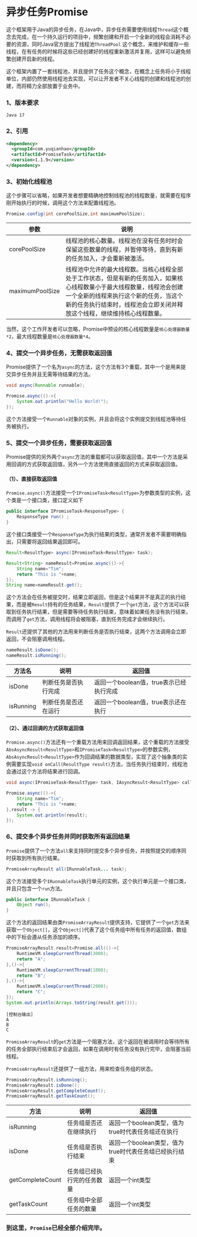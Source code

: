 # 异步任务Promise

这个框架用于Java的异步任务，在Java中，异步任务需要使用线程```Thread```这个概念去完成，在一个持久运行的项目中，频繁创建和开启一个全新的线程会消耗不必要的资源，同时Java官方提出了线程池```ThreadPool``` 这个概念，来维护和缓存一些线程，在有任务的时候将这些已经创建好的线程重新激活并复用，这样可以避免频繁创建开启新的线程。

这个框架内置了一套线程池，并且提供了任务这个概念，在概念上任务将小于线程单位，内部仍然使用线程池去实现，可以让开发者不关心线程的创建和线程池的创建，而将精力全部放置于业务中。

### 1、版本要求

``` text
Java 17
```

### 2、引用
```xml
<dependency>
  <groupId>com.yuqianhao</groupId>
  <artifactId>PromiseTask</artifactId>
  <version>1.1.9</version>
</dependency>
```

### 3、初始化线程池

这个步骤可以省略，如果开发者想要精确地控制线程池的线程数量，就需要在程序刚开始执行的时候，调用这个方法来配置线程池。

```java
Promise.config(int corePoolSize,int maximumPoolSize);
```

| 参数            | 说明                                                         |
| --------------- | ------------------------------------------------------------ |
| corePoolSize    | 线程池的核心数量。线程池在没有任务时时会保留这些数量的线程，并暂停等待，直到有新的任务加入，才会重新被激活。 |
| maximumPoolSize | 线程池中允许的最大线程数。当核心线程全部处于工作状态，但是有新的任务加入，如果核心线程数量小于最大线程数量，线程池会创建一个全新的线程来执行这个新的任务，当这个新的任务执行结束时，线程池会立即关闭并释放这个线程，继续维持核心线程数量。 |

当然，这个工作开发者可以忽略，Promise中预设的核心线程数量是```核心处理器数量*2```，最大线程数量是```核心处理器数量*4```。

### 4、提交一个异步任务，无需获取返回值

Promise提供了一个名为```async```的方法，这个方法有3个重载，其中一个是用来提交异步任务并且无需等待结果的方法。

```java
void async(Runnable runnable);
```

```java
Promise.async(()->{
	System.out.println("Hello World!");
});
```

这个方法接受一个```Runnable```对象的实例，并且会将这个实例提交到线程池等待任务被执行。

### 5、提交一个异步任务，需要获取返回值

Promise提供的另外两个```async```方法的重载都可以获取返回值，其中一个方法是采用回调的方式获取返回值，另外一个方法使用直接返回的方式来获取返回值。

#### （1）、直接获取返回值

```Promise.async()```方法接受一个```IPromiseTask<ResultType>```为参数类型的实例，这个类是一个接口类，接口定义如下

```java
public interface IPromiseTask<ResponseType> {
    ResponseType run() ;
}
```

这个接口类接受一个```ResponseType```为执行结果的类型，通常开发者不需要明确指出，只需要将返回结果返回即可。

```java
Result<ResultType> async(IPromiseTask<ResultType> task);
```

```java
Result<String> nameResult=Promise.async(()->{
	String name="Tim";
	return "This is "+name;
});
String name=nameResult.get();
```

这个方法会在任务被提交时，结果立即返回，但是这个结果并不是真正的执行结果，而是被```Result```持有的任务结果，```Result```提供了一个```get```方法，这个方法可以获取到任务执行结果，但是需要等待任务执行结束，意味着如果任务没有执行结束，而调用了```get```方法，调用线程将会被阻塞，直到任务完成才会继续执行。

```Result```还提供了其他的方法用来判断任务是否执行结束，这两个方法调用会立即返回，不会阻塞调用线程。

```java
nameResult.isDone();
nameResult.isRunning();
```

| 方法名    | 说明                 | 返回值                                  |
| --------- | -------------------- | --------------------------------------- |
| isDone    | 判断任务是否执行完成 | 返回一个boolean值，true表示已经执行完成 |
| isRunning | 判断任务是否还在运行 | 返回一个boolean值，true表示还在执行     |

#### （2）、通过回调的方式获取返回值

```Promise.async()```方法还有一个重载方法用来回调返回结果，这个重载的方法接受```AbsAsyncResult<ResultType>```和```IPromiseTask<ResultType>```的参数实例，```AbsAsyncResult<ResultType>```作为回调结果的数据类型，实现了这个抽象类的实例需要实现```void onCall(ResultType result)```方法，当任务执行结束时，线程池会通过这个方法将结果进行回调。

```java
void async(IPromiseTask<ResultType> task, IAsyncResult<ResultType> callback);
```

```java
Promise.async(()->{
	String name="Tim";
	return "This is "+name;
},result -> {
	System.out.println(result);
});
```

### 6、提交多个异步任务并同时获取所有返回结果

```Promise```提供了一个方法```all```来支持同时提交多个异步任务，并按照提交的顺序同时获取到所有执行结果。

```java
PromiseArrayResult all(IRunnableTask... task);
```

这个方法接受多个```IRunnableTask```执行单元的实例，这个执行单元是一个接口类，并且只包含一个```run```方法。

```java
public interface IRunnableTask {
    Object run();
}
```

这个方法的返回结果由类```PromiseArrayResult```提供支持，它提供了一个```get```方法来获取一个```Object[]```，这个```Object[]```代表了这个任务组中所有任务的返回值，数组中的下标会遵从任务添加的顺序。

```java
PromiseArrayResult result=Promise.all(()->{
	RuntimeVM.sleepCurrentThread(3000);
	return "A";
},()->{
	RuntimeVM.sleepCurrentThread(1000);
	return "B";
},()->{
	RuntimeVM.sleepCurrentThread(2000);
	return "C";
});
System.out.println(Arrays.toString(result.get()));
```

```text
[控制台输出]
A
B
C
```

```PromiseArrayResult```的```get```方法是一个阻塞方法，这个返回在被调用时会等待所有的任务全部执行结束后才会返回，如果在调用时有任务没有执行完毕，会阻塞当前线程。

```PromiseArrayResult```还提供了一组方法，用来检查任务组的状态。

```java
PromiseArrayResult.isRunning();
PromiseArrayResult.isDone();
PromiseArrayResult.getCompleteCount();
PromiseArrayResult.getTaskCount();
```

| 方法             | 说明                       | 返回值                                                |
| ---------------- | -------------------------- | ----------------------------------------------------- |
| isRunning        | 任务组是否还在继续执行     | 返回一个boolean类型，值为true时代表任务组还在执行     |
| isDone           | 任务组是否执行结束         | 返回一个boolean类型，值为true时代表任务组已经执行结束 |
| getCompleteCount | 任务组已经执行完的任务数量 | 返回一个int类型                                       |
| getTaskCount     | 任务组中全部任务的数量     | 返回一个int类型                                       |

### 到这里，```Promise```已经全部介绍完毕。